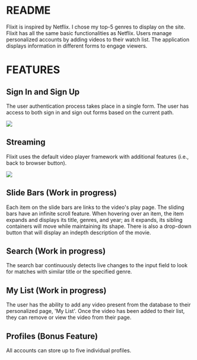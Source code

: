 # README

Flixit is inspired by Netflix. I chose my top-5 genres to display on the site. Flixit has all the same basic functionalities as Netflix. Users manage personalized accounts by adding videos to their watch list. The application displays information in different forms to engage viewers. 

# FEATURES

## Sign In and Sign Up

The user authentication process takes place in a single form. The user has access to both sign in and sign out forms based on the current path.

<img src={window.auth} />

## Streaming

Flixit uses the default video player framework with additional features (i.e., back to browser button).

<img src={window.show} />

## Slide Bars (Work in progress)

Each item on the slide bars are links to the video's play page. The sliding bars have an infinite scroll feature. When hovering over an item, the item expands and displays its title, genres, and year; as it expands, its sibling containers will move while maintaining its shape. There is also a drop-down button that will display an indepth description of the movie.

## Search (Work in progress)

The search bar continuously detects live changes to the input field to look for matches with similar title or the specified genre.

## My List (Work in progress)

The user has the ability to add any video present from the database to their personalized page, 'My List'. Once the video has been added to their list, they can remove or view the video from their page.

## Profiles (Bonus Feature)

All accounts can store up to five individual profiles.
